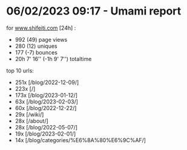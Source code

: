 # 06/02/2023 09:17 - Umami report
for www.shifeiti.com [24h] :

 - 992 (49) page views
 - 280 (12) uniques
 - 177 (-7) bounces
 - 20h 7' 16'' (-1h 9' 7'') totaltime


top 10 urls:
 - 251x [/blog/2022-12-09/]
 - 223x [/]
 - 173x [/blog/2023-01-12/]
 - 63x [/blog/2023-02-03/]
 - 60x [/blog/2022-12-22/]
 - 29x [/wiki/]
 - 28x [/about/]
 - 28x [/blog/2022-05-07/]
 - 19x [/blog/2023-02-01/]
 - 14x [/blog/categories/%E6%8A%80%E6%9C%AF/]


